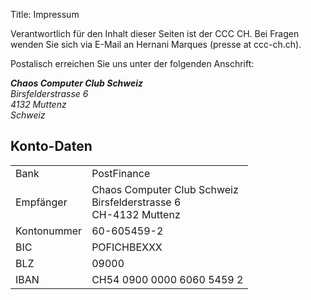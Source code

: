 Title: Impressum

Verantwortlich für den Inhalt dieser Seiten ist der CCC CH. Bei Fragen wenden Sie sich via E-Mail an Hernani Marques (presse at ccc-ch.ch).

Postalisch erreichen Sie uns unter der folgenden Anschrift:

<address itemscope itemtype="http://data-vocabulary.org/Organization">
	<b itemprop="name">Chaos Computer Club Schweiz</b><br/>
	<span itemprop="address" itemscope itemtype="http://data-vocabulary.org/Address">
	    <span itemprop="street-address">Birsfelderstrasse 6</span>
	</span><br/>
	<span itemprop="postal-code">4132</span> <span itemprop="locality">Muttenz</span><br>
	<span itemprop="country-name">Schweiz</span>
</address>

## Konto-Daten
<table>
	<tbody>
		<tr>
			<td id="bank">Bank </td>
			<td aria-labelledby="bank"> PostFinance</td>
		</tr>
		<tr>
			<td id="receiver">Empfänger </td>
			<td aria-labelledby="receiver"> Chaos Computer Club Schweiz <br/> Birsfelderstrasse 6<br/>  CH-4132 Muttenz</td>
		</tr>
		<tr>
			<td id="account_nr">Kontonummer </td>
			<td aria-labelledby="account_nr"> 60-605459-2</td>
		</tr>
		<tr>
			<td id="bic">BIC </td>
			<td aria-labelledby="bic"> POFICHBEXXX</td>
		</tr>
		<tr>
			<td id="bank_nr">BLZ </td>
			<td aria-labelledby="bank_nr"> 09000</td>
		</tr>
		<tr>
			<td id="iban">IBAN </td>
			<td aria-labelledby="iban"> CH54 0900 0000 6060 5459 2</td>
		</tr>
	</tbody>
</table>
